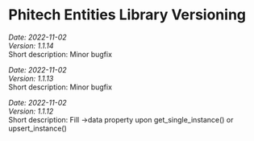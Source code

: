# Phitech Entities Library Versioning
*Date: 2022-11-02*  
*Version: 1.1.14*  
Short description: Minor bugfix

*Date: 2022-11-02*  
*Version: 1.1.13*  
Short description: Minor bugfix

*Date: 2022-11-02*  
*Version: 1.1.12*  
Short description: Fill ->data property upon get_single_instance() or upsert_instance()